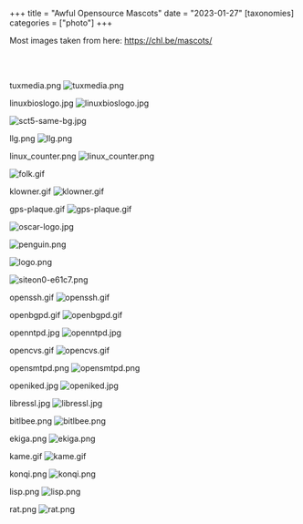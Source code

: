 +++
title = "Awful Opensource Mascots"
date = "2023-01-27"
[taxonomies]
categories = ["photo"]
+++

Most images taken from here: <https://chl.be/mascots/>

<!-- markdownlint-disable-next-line -->
<br>
<!-- markdownlint-disable-next-line -->
<br>

tuxmedia.png
![tuxmedia.png](/blog/20230127_images/tuxmedia.png)

linuxbioslogo.jpg
![linuxbioslogo.jpg](/blog/20230127_images/linuxbioslogo.jpg)

![sct5-same-bg.jpg](/blog/20230127_images/sct5-same-bg.jpg)

llg.png
![llg.png](/blog/20230127_images/llg.png)

linux_counter.png
![linux_counter.png](/blog/20230127_images/linux_counter.png)

![folk.gif](/blog/20230127_images/folk.gif)

klowner.gif
![klowner.gif](/blog/20230127_images/klowner.gif)

gps-plaque.gif
![gps-plaque.gif](/blog/20230127_images/gps-plaque.gif)

![oscar-logo.jpg](/blog/20230127_images/oscar-logo.jpg)

![penguin.png](/blog/20230127_images/penguin.png)

![logo.png](/blog/20230127_images/logo.png)

![siteon0-e61c7.png](/blog/20230127_images/siteon0-e61c7.png)

openssh.gif
![openssh.gif](/blog/20230127_images/openssh.gif)

openbgpd.gif
![openbgpd.gif](/blog/20230127_images/openbgpd.gif)

openntpd.jpg
![openntpd.jpg](/blog/20230127_images/openntpd.jpg)

opencvs.gif
![opencvs.gif](/blog/20230127_images/opencvs.gif)

opensmtpd.png
![opensmtpd.png](/blog/20230127_images/opensmtpd.png)

openiked.jpg
![openiked.jpg](/blog/20230127_images/openiked.jpg)

libressl.jpg
![libressl.jpg](/blog/20230127_images/libressl.jpg)

bitlbee.png
![bitlbee.png](/blog/20230127_images/bitlbee.png)

ekiga.png
![ekiga.png](/blog/20230127_images/ekiga.png)

kame.gif
![kame.gif](/blog/20230127_images/kame.gif)

konqi.png
![konqi.png](/blog/20230127_images/konqi.png)

lisp.png
![lisp.png](/blog/20230127_images/lisp.png)

rat.png
![rat.png](/blog/20230127_images/rat.png)


